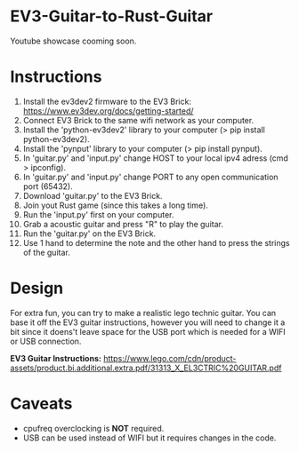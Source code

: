 # EV3-Guitar-to-Rust-Guitar
Youtube showcase cooming soon.

# Instructions
1) Install the ev3dev2 firmware to the EV3 Brick: https://www.ev3dev.org/docs/getting-started/
2) Connect EV3 Brick to the same wifi network as your computer.
3) Install the 'python-ev3dev2' library to your computer (> pip install python-ev3dev2).
4) Install the 'pynput' library to your computer (> pip install pynput).
5) In 'guitar.py' and 'input.py' change HOST to your local ipv4 adress (cmd > ipconfig).
6) In 'guitar.py' and 'input.py' change PORT to any open communication port (65432).
7) Download 'guitar.py' to the EV3 Brick.
8) Join yout Rust game (since this takes a long time).
9) Run the 'input.py' first on your computer.
10) Grab a acoustic guitar and press "R" to play the guitar.
11) Run the 'guitar.py' on the EV3 Brick.
12) Use 1 hand to determine the note and the other hand to press the strings of the guitar.

# Design

For extra fun, you can try to make a realistic lego technic guitar. You can base it off the EV3 guitar instructions, however you will need to change it a bit since it doens't leave space for the USB port which is needed for a WIFI or USB connection.

**EV3 Guitar Instructions:**
https://www.lego.com/cdn/product-assets/product.bi.additional.extra.pdf/31313_X_EL3CTRIC%20GUITAR.pdf

# Caveats
- cpufreq overclocking is **NOT** required.
- USB can be used instead of WIFI but it requires changes in the code.
